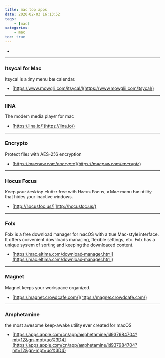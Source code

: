 ```yaml
---
title: mac top apps
date: 2020-02-03 16:13:52
tags:
    - [mac]
categories:
    - mac
toc: true
---
```


-

<!-- more -->

---

### Itsycal for Mac

Itsycal is a tiny menu bar calendar.

-   [https://www.mowglii.com/itsycal/](https://www.mowglii.com/itsycal/)

---

### IINA

The modern media player for mac

-   [https://iina.io/](https://iina.io/)

---

### Encrypto

Protect files with AES-256 encryption

-   [https://macpaw.com/encrypto](https://macpaw.com/encrypto)

---

### Hocus Focus

Keep your desktop clutter free with Hocus Focus, a Mac menu bar utility that hides your inactive windows.

-   [http://hocusfoc.us/](http://hocusfoc.us/)

---

### Folx

Folx is a free download manager for macOS with a true Mac-style interface. It offers convenient downloads managing, flexible settings, etc. Folx has a unique system of sorting and keeping the downloaded content.

-   [https://mac.eltima.com/download-manager.html](https://mac.eltima.com/download-manager.html)

---

### Magnet

Magnet keeps your workspace organized.

-   [https://magnet.crowdcafe.com/](https://magnet.crowdcafe.com/)

---

### Amphetamine

the most awesome keep-awake utility ever created for macOS

- [https://apps.apple.com/cn/app/amphetamine/id937984704?mt=12&ign-mpt=uo%3D4](https://apps.apple.com/cn/app/amphetamine/id937984704?mt=12&ign-mpt=uo%3D4)